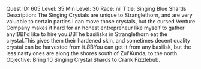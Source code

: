 Quest ID: 605
Level: 35
Min Level: 30
Race: nil
Title: Singing Blue Shards
Description: The Singing Crystals are unique to Stranglethorn, and are very valuable to certain parties.I can move those crystals, but the cursed Venture Company makes it hard for an honest entrepreneur like myself to gather any!$B$BI'd like to hire you.$B$BThe basilisks in Stranglethorn eat the crystal.This gives them their hardened skin, and sometimes decent quality crystal can be harvested from it.$B$BYou can get it from any basilisk, but the less nasty ones are along the shores south of Zul'Kunda, to the north.
Objective: Bring 10 Singing Crystal Shards to Crank Fizzlebub.
